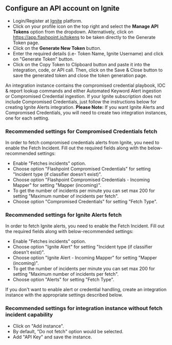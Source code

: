 Configure an API account on Ignite
-------------------------------

- Login/Register at [Ignite](https://app.flashpoint.io) platform.
- Click on your profile icon on the top right and select the **Manage API Tokens** option from the dropdown. Alternatively, click on <https://app.flashpoint.io/tokens> to be taken directly to the Generate Token page.
- Click on the **Generate New Token** button.
- Enter the required details (i.e- Token Name, Ignite Username) and click on "Generate Token" button.
- Click on the Copy Token to Clipboard button and paste it into the integration, code, or API call. Then, click on the Save & Close button to save the generated token and close the token generation page.

An integration instance contains the compromised credential playbook, IOC & report lookup commands and either Automated Keyword Alert ingestion or Compromised Credential ingestion. If your Ignite subscription does not include Compromised Credentials, just follow the instructions below for creating Ignite Alerts integration.
**Please Note:** If you want Ignite Alerts and Compromised Credentials, you will need to create two integration instances, one for each setting.

### Recommended settings for Compromised Credentials fetch

In order to fetch compromised credentials alerts from Ignite, you need to enable the Fetch Incident. Fill out the required fields along with the below-recommended settings:

- Enable "Fetches incidents" option.
- Choose option "Flashpoint Compromised Credentials" for setting "Incident type (if classifier doesn't exist)".
- Choose option "Flashpoint Compromised Credentials - Incoming Mapper" for setting "Mapper (incoming)".
- To get the number of incidents per minute you can set max 200 for setting "Maximum number of incidents per fetch".
- Choose option "Compromised Credentials" for setting "Fetch Type".

### Recommended settings for Ignite Alerts fetch

In order to fetch Ignite alerts, you need to enable the Fetch Incident. Fill out the required fields along with below-recommended settings:

- Enable "Fetches incidents" option.
- Choose option "Ignite Alert" for setting "Incident type (if classifier doesn't exist)".
- Choose option "Ignite Alert - Incoming Mapper" for setting "Mapper (incoming)".
- To get the number of incidents per minute you can set max 200 for setting "Maximum number of incidents per fetch".
- Choose option "Alerts" for setting "Fetch Type".

If you don't want to enable alert or credential handling, create an integration instance with the appropriate settings described below.

### Recommended settings for integration instance without fetch incident capability

- Click on "Add instance".
- By default, "Do not fetch" option would be selected.
- Add "API Key" and save the instance.

